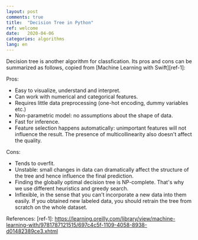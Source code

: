 ```yaml
---
layout: post
comments: true
title:  "Decision Tree in Python"
ref: welcome
date:   2020-04-06
categories: algorithms
lang: en
---
```

Decision tree is another algorithm for classfication. 
Its pros and cons can be summarized as follows, copied from [Machine Learning with Swift][ref-1]: 

Pros:

+ Easy to visualize, understand and interpret.
+ Can work with numerical and categorical features.
+ Requires little data preprocessing (one-hot encoding, dummy variables etc.)
+ Non-parametric model: no assumptions about the shape of data.
+ Fast for inference.
+ Feature selection happens automatically: unimportant features will not influence the result. The presence of multicollinearity also doesn't affect the quality.

Cons:

+ Tends to overfit.
+ Unstable: small changes in data can dramatically affect the structure of the tree and hence influence the final prediction.
+ Finding the globally optimal decision tree is NP-complete. That's why we use different heuristics and greedy search.
+ Inflexible, in the sense that you can't incorporate a new data into them easily. If you obtained new labeled data, you should retrain the tree from scratch on the whole dataset. 


References:
[ref-1]: https://learning.oreilly.com/library/view/machine-learning-with/9781787121515/697c4c5f-1109-4058-8938-d01482389ce3.xhtml